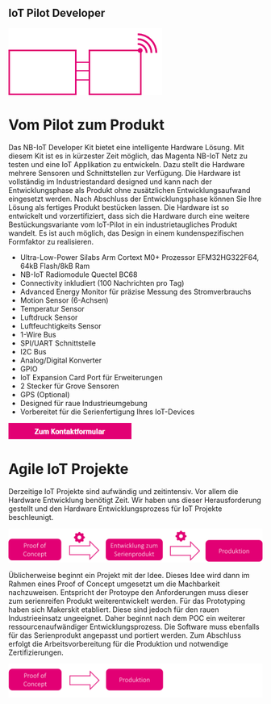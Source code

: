 ## IoT Pilot Developer
![IoT Pilot](./pics/logo_iotpilot.png) 

# Vom Pilot zum Produkt
Das NB-IoT Developer Kit bietet eine intelligente Hardware Lösung. Mit diesem Kit ist es in kürzester Zeit möglich, das Magenta NB-IoT Netz zu testen und eine IoT Applikation zu entwickeln. Dazu stellt die Hardware mehrere Sensoren und Schnittstellen zur Verfügung. Die Hardware ist vollständig im Industriestandard designed und kann nach der Entwicklungsphase als Produkt ohne zusätzlichen Entwicklungsaufwand eingesetzt werden. Nach Abschluss der Entwicklungsphase können Sie Ihre Lösung als fertiges Produkt bestücken lassen. Die Hardware ist so entwickelt und vorzertifiziert, dass sich die Hardware durch eine weitere Bestückungsvariante vom IoT-Pilot in ein industrietaugliches Produkt wandelt. Es ist auch möglich, das Design in einem kundenspezifischen Formfaktor zu realisieren.

+ Ultra-Low-Power Silabs Arm Cortext M0+ Prozessor EFM32HG322F64, 64kB Flash/8kB Ram
+ NB-IoT Radiomodule Quectel BC68
+ Connectivity inkludiert (100 Nachrichten pro Tag)
+ Advanced Energy Monitor für präzise Messung des Stromverbrauchs
+ Motion Sensor (6-Achsen)
+ Temperatur Sensor
+ Luftdruck Sensor
+ Luftfeuchtigkeits Sensor
+ 1-Wire Bus
+ SPI/UART Schnittstelle
+ I2C Bus
+ Analog/Digital Konverter
+ GPIO
+ IoT Expansion Card Port für Erweiterungen
+ 2 Stecker für Grove Sensoren
+ GPS (Optional)
+ Designed für raue Industrieumgebung
+ Vorbereitet für die Serienfertigung Ihres IoT-Devices


[![Kontaktformular](./pics/kontaktformular.png)](https://www.t1.magenta.at/business/stage/index2.php#)


# Agile IoT Projekte
Derzeitige IoT Projekte sind aufwändig und zeitintensiv. Vor allem die Hardware Entwicklung benötigt Zeit. Wir haben uns dieser Herausforderung gestellt und den Hardware Entwicklungsprozess für IoT Projekte beschleunigt. 

![Hardware Entwicklungsprozess](./pics/process_hw.png) 

Üblicherweise beginnt ein Projekt mit der Idee. Dieses Idee wird dann im Rahmen eines Proof of Concept umgesetzt um die Machbarkeit nachzuweisen. Entspricht der Protoype den Anforderungen muss dieser zum serienreifen Produkt weiterentwickelt werden. 
Für das Prototyping haben sich Makerskit etabliert. Diese sind jedoch für den rauen Industrieeinsatz ungeeignet. Daher beginnt nach dem POC ein weiterer ressourcenaufwändiger Entwicklungsprozess. Die Software muss ebenfalls für das Serienprodukt angepasst und portiert werden. 
Zum Abschluss erfolgt die Arbeitsvorbereitung für die Produktion und notwendige Zertifizierungen.

![one:chameleon Entwicklungsprozess](./pics/process_oc.png) 
